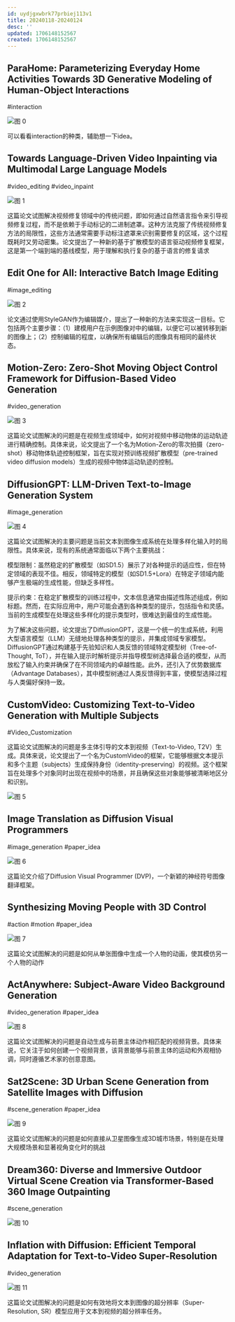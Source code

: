 ```yaml
---
id: uydjgxwbrk77prbiej113v1
title: 20240118-20240124
desc: ''
updated: 1706148152567
created: 1706148152567
---
```



## ParaHome: Parameterizing Everyday Home Activities Towards 3D Generative Modeling of Human-Object Interactions
#interaction

![图 0](assets/images/be35fc4180b4dc5f09ccfc7af8eedeb4dd85816bd859852ca64c03f4cd06d3f6.png)  

可以看看interaction的种类，辅助想一下idea。




## Towards Language-Driven Video Inpainting via Multimodal Large Language Models
#video_editing
#video_inpaint

![图 1](assets/images/d783f4aa420e84d4e61bed3926d467e83d33f86fe83e4f1da104ae4b9c721e26.png)  

这篇论文试图解决视频修复领域中的传统问题，即如何通过自然语言指令来引导视频修复过程，而不是依赖于手动标记的二进制遮罩。这种方法克服了传统视频修复方法的局限性，这些方法通常需要手动标注遮罩来识别需要修复的区域，这个过程既耗时又劳动密集。论文提出了一种新的基于扩散模型的语言驱动视频修复框架，这是第一个端到端的基线模型，用于理解和执行复杂的基于语言的修复请求



## Edit One for All: Interactive Batch Image Editing

#image_editing

![图 2](assets/images/3adcf42e6c7e7289638f50aa5b53ba597facce2b1d8e8ecb193ca6ed1230acd2.png)  


论文通过使用StyleGAN作为编辑媒介，提出了一种新的方法来实现这一目标。它包括两个主要步骤：（1）建模用户在示例图像对中的编辑，以便它可以被转移到新的图像上；（2）控制编辑的程度，以确保所有编辑后的图像具有相同的最终状态。


## Motion-Zero: Zero-Shot Moving Object Control Framework for Diffusion-Based Video Generation
#video_generation

![图 3](assets/images/f6dfe40d1e6519cf68a33f94bd2c1408faa3734d8a0661052bc8acc59d4ac399.png)  


这篇论文试图解决的问题是在视频生成领域中，如何对视频中移动物体的运动轨迹进行精确控制。具体来说，论文提出了一个名为Motion-Zero的零次拍摄（zero-shot）移动物体轨迹控制框架，旨在实现对预训练视频扩散模型（pre-trained video diffusion models）生成的视频中物体运动轨迹的控制。


## DiffusionGPT: LLM-Driven Text-to-Image Generation System     

#image_generation

![图 4](assets/images/0cedb22278f520b58e1f818c996b5c39a301dd3313dd70f536ee8200b9a5416b.png)  

这篇论文试图解决的主要问题是当前文本到图像生成系统在处理多样化输入时的局限性。具体来说，现有的系统通常面临以下两个主要挑战：

模型限制：虽然稳定的扩散模型（如SD1.5）展示了对各种提示的适应性，但在特定领域的表现不佳。相反，领域特定的模型（如SD1.5+Lora）在特定子领域内能够产生极端的生成性能，但缺乏多样性。

提示约束：在稳定扩散模型的训练过程中，文本信息通常由描述性陈述组成，例如标题。然而，在实际应用中，用户可能会遇到各种类型的提示，包括指令和灵感。当前的生成模型在处理这些多样化的提示类型时，很难达到最佳的生成性能。

为了解决这些问题，论文提出了DiffusionGPT，这是一个统一的生成系统，利用大型语言模型（LLM）无缝地处理各种类型的提示，并集成领域专家模型。DiffusionGPT通过构建基于先验知识和人类反馈的领域特定模型树（Tree-of-Thought, ToT），并在输入提示时解析提示并指导模型树选择最合适的模型，从而放松了输入约束并确保了在不同领域内的卓越性能。此外，还引入了优势数据库（Advantage Databases），其中模型树通过人类反馈得到丰富，使模型选择过程与人类偏好保持一致。


## CustomVideo: Customizing Text-to-Video Generation with Multiple Subjects

#Video_Customization

这篇论文试图解决的问题是多主体引导的文本到视频（Text-to-Video, T2V）生成。具体来说，论文提出了一个名为CustomVideo的框架，它能够根据文本提示和多个主题（subjects）生成保持身份（identity-preserving）的视频。这个框架旨在处理多个对象同时出现在视频中的场景，并且确保这些对象能够被清晰地区分和识别。

![图 5](assets/images/c924175f2cd139d046e929e1cc485418dbe35925fa2673c71389ff2a65a3e39e.png)  


## Image Translation as Diffusion Visual Programmers

#image_generation
#paper_idea

![图 6](assets/images/7dc292809d609053be13a570da355eea6d6688c2aeaa3cdcaaecbf53c3c0f749.png)  

这篇论文介绍了Diffusion Visual Programmer (DVP)，一个新颖的神经符号图像翻译框架。



## Synthesizing Moving People with 3D Control

#action
#motion
#paper_idea

![图 7](assets/images/047eaf12d599379feac0ec23132d4261e2d25ad5fc01ae896ccd5dfee28422bd.png)  

这篇论文试图解决的问题是如何从单张图像中生成一个人物的动画，使其模仿另一个人物的动作





## ActAnywhere: Subject-Aware Video Background Generation

#video_generation
#paper_idea

![图 8](assets/images/fb1292edf67db18de1433ffc82ec3d82f5d40268c990df0d308c93c88ab5124e.png)  

 这篇论文试图解决的问题是自动生成与前景主体动作相匹配的视频背景。具体来说，它关注于如何创建一个视频背景，该背景能够与前景主体的运动和外观相协调，同时遵循艺术家的创意意图。



## Sat2Scene: 3D Urban Scene Generation from Satellite Images with Diffusion

#scene_generation
#paper_idea

![图 9](assets/images/574f98bbda5a823a15c102781a91ff2deb25dc9f58b453c3e0d310e84e2cc469.png)  

这篇论文试图解决的问题是如何直接从卫星图像生成3D城市场景，特别是在处理大规模场景和显著视角变化时的挑战



## Dream360: Diverse and Immersive Outdoor Virtual Scene Creation via Transformer-Based 360 Image Outpainting

#scene_generation

![图 10](assets/images/4fa81b8746530ba9c0bea8dd96f82352d50a1c07f5b80e094907826e51a87583.png)  



## Inflation with Diffusion: Efficient Temporal Adaptation for Text-to-Video Super-Resolution

#video_generation

![图 11](assets/images/68f8b46efecfd62bc9148f25fdd9e8b74ed1f27cbe06d7a5763bbe53448b49fc.png)  


这篇论文试图解决的问题是如何有效地将文本到图像的超分辨率（Super-Resolution, SR）模型应用于文本到视频的超分辨率任务。

